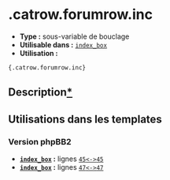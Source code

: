# .catrow.forumrow.inc
* __Type :__ sous-variable de bouclage
* __Utilisable dans :__ [`index_box`](../tpl/index_box.md#readme)
* __Utilisation :__

```html
{.catrow.forumrow.inc}
```

## Description[*](https://fa-tvars.appspot.com/var/.catrow.forumrow.inc)
## Utilisations dans les templates

### Version phpBB2
* __[`index_box`](../tpl/index_box.md#readme) :__ lignes [`45`](../src/subsilver/index_box.tpl#L45)[`<->`](../src/subsilver/index_box.tpl#L45-L45)[`45`](../src/subsilver/index_box.tpl#L45)
* __[`index_box`](../tpl/index_box.md#readme) :__ lignes [`47`](../src/subsilver/index_box.tpl#L47)[`<->`](../src/subsilver/index_box.tpl#L47-L47)[`47`](../src/subsilver/index_box.tpl#L47)

